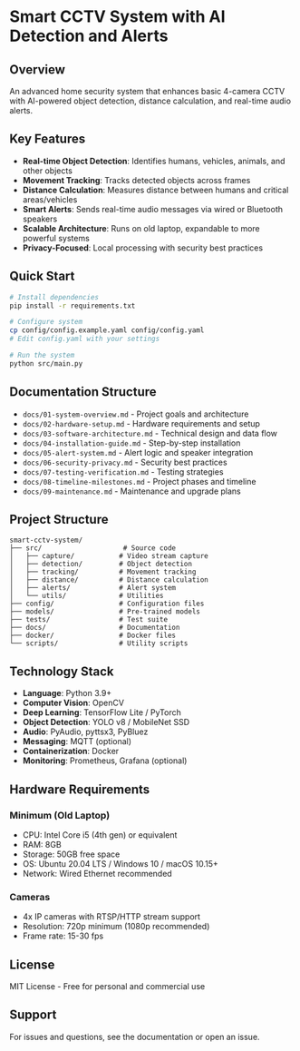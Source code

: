 # Smart CCTV System with AI Detection and Alerts

## Overview
An advanced home security system that enhances basic 4-camera CCTV with AI-powered object detection, distance calculation, and real-time audio alerts.

## Key Features
- **Real-time Object Detection**: Identifies humans, vehicles, animals, and other objects
- **Movement Tracking**: Tracks detected objects across frames
- **Distance Calculation**: Measures distance between humans and critical areas/vehicles
- **Smart Alerts**: Sends real-time audio messages via wired or Bluetooth speakers
- **Scalable Architecture**: Runs on old laptop, expandable to more powerful systems
- **Privacy-Focused**: Local processing with security best practices

## Quick Start
```bash
# Install dependencies
pip install -r requirements.txt

# Configure system
cp config/config.example.yaml config/config.yaml
# Edit config.yaml with your settings

# Run the system
python src/main.py
```

## Documentation Structure
- `docs/01-system-overview.md` - Project goals and architecture
- `docs/02-hardware-setup.md` - Hardware requirements and setup
- `docs/03-software-architecture.md` - Technical design and data flow
- `docs/04-installation-guide.md` - Step-by-step installation
- `docs/05-alert-system.md` - Alert logic and speaker integration
- `docs/06-security-privacy.md` - Security best practices
- `docs/07-testing-verification.md` - Testing strategies
- `docs/08-timeline-milestones.md` - Project phases and timeline
- `docs/09-maintenance.md` - Maintenance and upgrade plans

## Project Structure
```
smart-cctv-system/
├── src/                    # Source code
│   ├── capture/           # Video stream capture
│   ├── detection/         # Object detection
│   ├── tracking/          # Movement tracking
│   ├── distance/          # Distance calculation
│   ├── alerts/            # Alert system
│   └── utils/             # Utilities
├── config/                # Configuration files
├── models/                # Pre-trained models
├── tests/                 # Test suite
├── docs/                  # Documentation
├── docker/                # Docker files
└── scripts/               # Utility scripts
```

## Technology Stack
- **Language**: Python 3.9+
- **Computer Vision**: OpenCV
- **Deep Learning**: TensorFlow Lite / PyTorch
- **Object Detection**: YOLO v8 / MobileNet SSD
- **Audio**: PyAudio, pyttsx3, PyBluez
- **Messaging**: MQTT (optional)
- **Containerization**: Docker
- **Monitoring**: Prometheus, Grafana (optional)

## Hardware Requirements
### Minimum (Old Laptop)
- CPU: Intel Core i5 (4th gen) or equivalent
- RAM: 8GB
- Storage: 50GB free space
- OS: Ubuntu 20.04 LTS / Windows 10 / macOS 10.15+
- Network: Wired Ethernet recommended

### Cameras
- 4x IP cameras with RTSP/HTTP stream support
- Resolution: 720p minimum (1080p recommended)
- Frame rate: 15-30 fps

## License
MIT License - Free for personal and commercial use

## Support
For issues and questions, see the documentation or open an issue.
